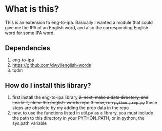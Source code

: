 # What is this?
This is an extension to eng-to-ipa. Basically I wanted a module that could give me the IPA of an English word, and also the corresponding English word for some IPA word.

## Dependencies
1. eng-to-ipa
2. https://github.com/dwyl/english-words
3. tqdm

## How do I install this library?
1. first install the eng-to-ipa library
~~2. next, make a data directory, and inside it, clone the english-words repo~~
~~3. now, run `python prep.py`~~ these steps are obsolete by my adding the prep data in the repo
4. now, to use the functions listed in util.py as a library, you must include the path to this directory in your PYTHON_PATH, or in python, the sys.path variable